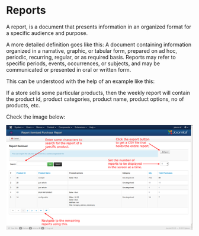 # Reports

A report, is a document that presents information in an organized format for a specific audience and purpose.

A more detailed definition goes like this: A document containing information organized in a narrative, graphic, or tabular form, prepared on ad hoc, periodic, recurring, regular, or as required basis. Reports may refer to specific periods, events, occurrences, or subjects, and may be communicated or presented in oral or written form.

This can be understood with the help of an example like this:

If a store sells some particular products, then the weekly report will contain the product id, product categories, product name, product options, no of products,  etc.

Check the image below:

![Report Itemised](./assets/images/report_itemised.png)
